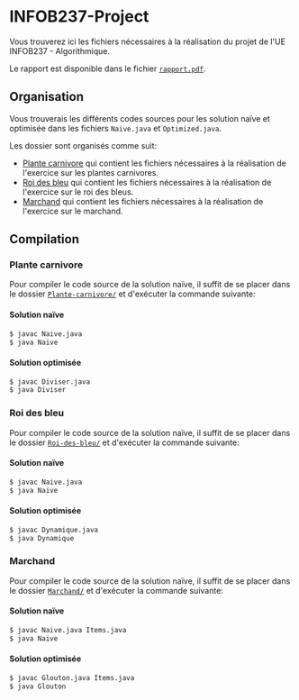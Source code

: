 # INFOB237-Project

Vous trouverez ici les fichiers nécessaires à la réalisation du projet de l'UE INFOB237 - Algorithmique.

Le rapport est disponible dans le fichier [`rapport.pdf`](./rapport.pdf).

## Organisation
Vous trouverais les différents codes sources pour les solution naïve et optimisée dans les fichiers `Naive.java` et `Optimized.java`.

Les dossier sont organisés comme suit:
- [Plante carnivore](./Plante-carnivore/) qui contient les fichiers nécessaires à la réalisation de l'exercice sur les plantes carnivores.
- [Roi des bleu](./Roi-des-bleu/) qui contient les fichiers nécessaires à la réalisation de l'exercice sur le roi des bleus.
- [Marchand](./Marchand/) qui contient les fichiers nécessaires à la réalisation de l'exercice sur le marchand.
  
## Compilation

### Plante carnivore

Pour compiler le code source de la solution naïve, il suffit de se placer dans le dossier [`Plante-carnivore/`](./Plante-carnivore/) et d'exécuter la commande suivante:

#### Solution naïve

```bash
$ javac Naive.java
$ java Naive
```

#### Solution optimisée

```bash
$ javac Diviser.java
$ java Diviser
```

### Roi des bleu

Pour compiler le code source de la solution naïve, il suffit de se placer dans le dossier [`Roi-des-bleu/`](./Roi-des-bleu/) et d'exécuter la commande suivante:

#### Solution naïve

```bash
$ javac Naive.java
$ java Naive
```

#### Solution optimisée

```bash
$ javac Dynamique.java
$ java Dynamique
```

### Marchand

Pour compiler le code source de la solution naïve, il suffit de se placer dans le dossier [`Marchand/`](./Marchand/) et d'exécuter la commande suivante:

#### Solution naïve

```bash
$ javac Naive.java Items.java
$ java Naive
```

#### Solution optimisée

```bash
$ javac Glouton.java Items.java
$ java Glouton
```